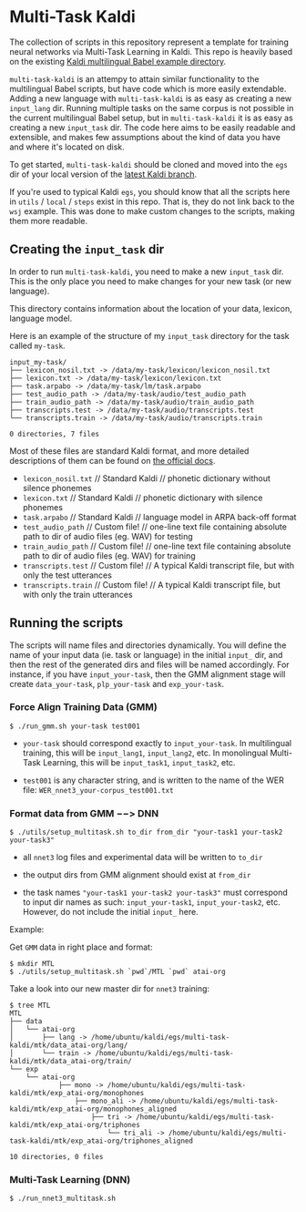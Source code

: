 Multi-Task Kaldi
================

The collection of scripts in this repository represent a template for training neural networks via Multi-Task Learning in Kaldi. This repo is heavily based on the existing [Kaldi multilingual Babel example directory](https://github.com/kaldi-asr/kaldi/tree/master/egs/babel_multilang/s5).

`multi-task-kaldi` is an attempy to attain similar functionality to the multilingual Babel scripts, but have code which is more easily extendable. Adding a new language with `multi-task-kaldi` is as easy as creating a new `input_lang` dir. Running multiple tasks on the same corpus is not possible in the current multilingual Babel setup, but in `multi-task-kaldi` it is as easy as creating a new `input_task` dir. The code here aims to be easily readable and extensible, and makes few assumptions about the kind of data you have and where it's located on disk.

To get started, `multi-task-kaldi` should be cloned and moved into the `egs` dir of your local version of the [latest Kaldi branch](https://github.com/kaldi-asr/kaldi).


If you're used to typical Kaldi `egs`, you should know that all the scripts here in `utils` / `local` / `steps` exist in this repo. That is, they do not link back to the `wsj` example. This was done to make custom changes to the scripts, making them more readable.



Creating the `input_task` dir
------------------------------------

In order to run `multi-task-kaldi`, you need to make a new `input_task` dir. This is the only place you need to make changes for your new task (or new language).

This directory contains information about the location of your data, lexicon, language model.

Here is an example of the structure of my `input_task` directory for the task called `my-task`.

```
input_my-task/
├── lexicon_nosil.txt -> /data/my-task/lexicon/lexicon_nosil.txt
├── lexicon.txt -> /data/my-task/lexicon/lexicon.txt
├── task.arpabo -> /data/my-task/lm/task.arpabo
├── test_audio_path -> /data/my-task/audio/test_audio_path
├── train_audio_path -> /data/my-task/audio/train_audio_path
├── transcripts.test -> /data/my-task/audio/transcripts.test
└── transcripts.train -> /data/my-task/audio/transcripts.train

0 directories, 7 files
```

Most of these files are standard Kaldi format, and more detailed descriptions of them can be found on [the official docs](http://kaldi-asr.org/doc/data_prep.html).


- `lexicon_nosil.txt` // Standard Kaldi // phonetic dictionary without silence phonemes
- `lexicon.txt` // Standard Kaldi // phonetic dictionary with silence phonemes
- `task.arpabo` // Standard Kaldi // language model in ARPA back-off format
- `test_audio_path` // Custom file! // one-line text file containing absolute path to dir of audio files (eg. WAV) for testing
- `train_audio_path` // Custom file! // one-line text file containing absolute path to dir of audio files (eg. WAV) for training
- `transcripts.test` // Custom file! // A typical Kaldi transcript file, but with only the test utterances
- `transcripts.train` // Custom file! // A typical Kaldi transcript file, but with only the train utterances




Running the scripts
------------------------------------



The scripts will name files and directories dynamically. You will define the name of your input data (ie. task or language) in the initial `input_` dir, and then the rest of the generated dirs and files will be named accordingly. For instance, if you have `input_your-task`, then the GMM alignment stage will create `data_your-task`, `plp_your-task` and `exp_your-task`.




### Force Align Training Data (GMM)

`$ ./run_gmm.sh your-task test001`

- `your-task` should correspond exactly to `input_your-task`. In multilingual training, this will be `input_lang1`, `input_lang2`, etc. In monolingual Multi-Task Learning, this will be `input_task1`, `input_task2`, etc.

- `test001` is any character string, and is written to the name of the WER file: `WER_nnet3_your-corpus_test001.txt`


### Format data from GMM $-->$ DNN

`$ ./utils/setup_multitask.sh to_dir from_dir "your-task1 your-task2 your-task3"`

- all `nnet3` log files and experimental data will be written to `to_dir`

- the output dirs from GMM alignment should exist at `from_dir`

- the task names `"your-task1 your-task2 your-task3"` must correspond to input dir names as such: `input_your-task1`, `input_your-task2`, etc. However, do not include the initial `input_` here.


Example:

Get `GMM` data in right place and format:

```
$ mkdir MTL
$ ./utils/setup_multitask.sh `pwd`/MTL `pwd` atai-org
```

Take a look into our new master dir for `nnet3` training:

```
$ tree MTL
MTL
├── data
│   └── atai-org
│       ├── lang -> /home/ubuntu/kaldi/egs/multi-task-kaldi/mtk/data_atai-org/lang/
│       └── train -> /home/ubuntu/kaldi/egs/multi-task-kaldi/mtk/data_atai-org/train/
└── exp
    └── atai-org
            ├── mono -> /home/ubuntu/kaldi/egs/multi-task-kaldi/mtk/exp_atai-org/monophones
	            ├── mono_ali -> /home/ubuntu/kaldi/egs/multi-task-kaldi/mtk/exp_atai-org/monophones_aligned
		            ├── tri -> /home/ubuntu/kaldi/egs/multi-task-kaldi/mtk/exp_atai-org/triphones
			            └── tri_ali -> /home/ubuntu/kaldi/egs/multi-task-kaldi/mtk/exp_atai-org/triphones_aligned

10 directories, 0 files
```

### Multi-Task Learning (DNN)

`$ ./run_nnet3_multitask.sh `

